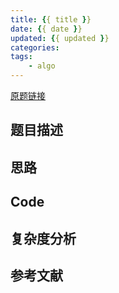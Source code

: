 ```yaml
---
title: {{ title }}
date: {{ date }}
updated: {{ updated }}
categories: 
tags:
    - algo
---
```


[原题链接]()

## 题目描述

<!--more-->

## 思路

## Code

## 复杂度分析

## 参考文献
